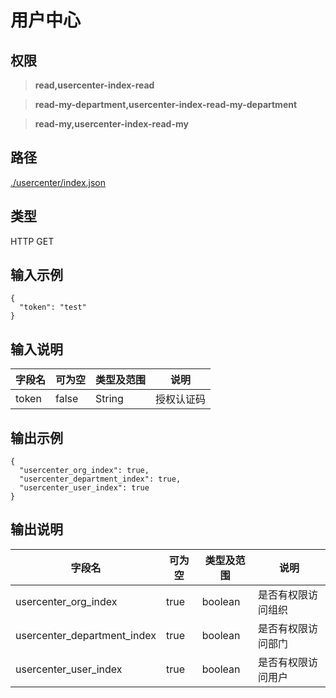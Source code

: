 # 用户中心

## 权限

> **read,usercenter-index-read**

> **read-my-department,usercenter-index-read-my-department**

> **read-my,usercenter-index-read-my**

## 路径

[./usercenter/index.json](../../../usercenter/index.json)

## 类型

HTTP GET

## 输入示例

```
{
  "token": "test"
}
```

## 输入说明

字段名|可为空|类型及范围|说明
---|---|---|---
token|false|String|授权认证码

## 输出示例

```
{
  "usercenter_org_index": true,
  "usercenter_department_index": true,
  "usercenter_user_index": true
}
```

## 输出说明

字段名|可为空|类型及范围|说明
---|---|---|---
usercenter_org_index|true|boolean|是否有权限访问组织
usercenter_department_index|true|boolean|是否有权限访问部门
usercenter_user_index|true|boolean|是否有权限访问用户
